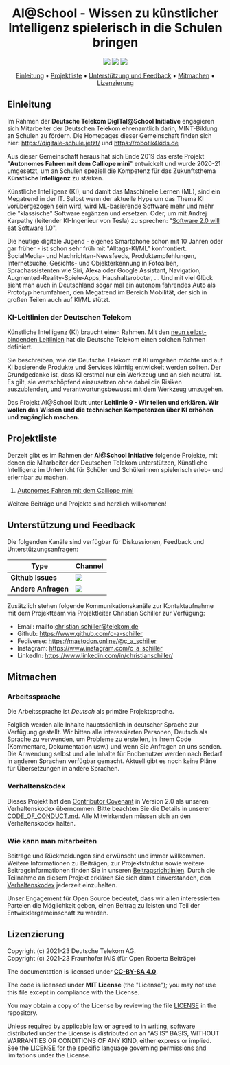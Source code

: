 <h1 align="center">
    AI@School - Wissen zu künstlicher Intelligenz spielerisch in die Schulen bringen
</h1>

<p align="center">
    <a href="https://github.com/telekom/ki-in-schulen/commits/" title="Last Commit"><img src="https://img.shields.io/github/last-commit/telekom/ki-in-schulen?style=flat"></a>
    <a href="https://github.com/telekom/ki-in-schulen/issues" title="Open Issues"><img src="https://img.shields.io/github/issues/telekom/ki-in-schulen?style=flat"></a>
    <a href="https://github.com/telekom/ki-in-schulen/blob/master/LICENSE" title="License"><img src="https://img.shields.io/badge/License-MIT-green.svg?style=flat"></a>
</p>

<p align="center">
  <a href="#einleitung">Einleitung</a> •
  <a href="#projektliste">Projektliste</a> •
  <a href="#unterstützung-und-feedback">Unterstützung und Feedback</a> •
  <a href="#mitmachen">Mitmachen</a> •
    <a href="#lizenzierung">Lizenzierung</a>
</p>

## Einleitung

Im Rahmen der __Deutsche Telekom DigITal@School Initiative__ engagieren sich Mitarbeiter der Deutschen Telekom ehrenamtlich darin, MINT-Bildung an Schulen zu fördern. Die Homepages dieser Gemeinschaft finden sich hier: https://digitale-schule.jetzt/ und https://robotik4kids.de

Aus dieser Gemeinschaft heraus hat sich Ende 2019 das erste Projekt "__Autonomes Fahren mit dem Calliope mini__" entwickelt und wurde 2020-21 umgesetzt, um an Schulen speziell die Kompetenz für das Zukunftsthema __Künstliche Intelligenz__ zu stärken.

Künstliche Intelligenz (KI), und damit das Maschinelle Lernen (ML), sind ein Megatrend in der IT. Selbst wenn der aktuelle Hype um das Thema KI vorübergezogen sein wird, wird ML-basierende Software mehr und mehr die "klassische" Software ergänzen und ersetzen. Oder, um mit Andrej Karpathy (leitender KI-Ingenieur von Tesla) zu sprechen: "[Software 2.0 will eat Software 1.0](https://karpathy.medium.com/software-2-0-a64152b37c35)".

Die heutige digitale Jugend - eigenes Smartphone schon mit 10 Jahren oder gar früher - ist schon sehr früh mit "Alltags-KI/ML" konfrontiert. SocialMedia- und Nachrichten-Newsfeeds, Produktempfehlungen, Internetsuche, Gesichts- und Objekterkennung in Fotoalben, Sprachassistenten wie Siri, Alexa oder Google Assistant, Navigation, Augmented-Reality-Spiele-Apps, Haushaltsroboter, ... Und mit viel Glück sieht man auch in Deutschland sogar mal ein autonom fahrendes Auto als Prototyp herumfahren, den Megatrend im Bereich Mobilität, der sich in großen Teilen auch auf KI/ML stützt.

### KI-Leitlinien der Deutschen Telekom

Künstliche Intelligenz (KI) braucht einen Rahmen. Mit den [neun selbst-bindenden Leitlinien](https://www.telekom.com/de/konzern/digitale-verantwortung/details/ki-leitlinien-der-telekom-523904) hat die Deutsche Telekom einen solchen Rahmen definiert.

Sie beschreiben, wie die Deutsche Telekom mit KI umgehen möchte und auf KI basierende Produkte und Services künftig entwickelt werden sollten. Der Grundgedanke ist, dass KI erstmal nur ein Werkzeug und an sich neutral ist. Es gilt, sie wertschöpfend einzusetzen ohne dabei die Risiken auszublenden, und verantwortungsbewusst mit dem Werkzeug umzugehen.

Das Projekt AI@School läuft unter __Leitlinie 9 - Wir teilen und erklären. Wir wollen das Wissen und die technischen Kompetenzen über KI erhöhen und zugänglich machen.__

## Projektliste

Derzeit gibt es im Rahmen der __AI@School Initiative__ folgende Projekte, mit denen die Mitarbeiter der Deutschen Telekom unterstützen, Künstliche Intelligenz im Unterricht für Schüler und Schülerinnen spielerisch erleb- und erlernbar zu machen.

1. [Autonomes Fahren mit dem Calliope mini](./Calliope-Rennspiel/)

Weitere Beiträge und Projekte sind herzlich willkommen!

## Unterstützung und Feedback

Die folgenden Kanäle sind verfügbar für Diskussionen, Feedback und Unterstützungsanfragen:

| Type                     | Channel                                                |
| ------------------------ | ------------------------------------------------------ |
| **Github Issues**   | <a href="https://github.com/telekom/ki-in-schulen/issues/new/choose" title="General Discussion"><img src="https://img.shields.io/github/issues/telekom/ki-in-schulen?style=flat-square"></a> </a>   |
| **Andere Anfragen**    | <a href="mailto:opensource@telekom.de" title="Email Open Source Team"><img src="https://img.shields.io/badge/email-Open%20Source%20Team-green?logo=mail.ru&style=flat-square&logoColor=white"></a>   |

Zusätzlich stehen folgende Kommunikationskanäle zur Kontaktaufnahme mit dem Projektteam via Projektleiter Christian Schiller zur Verfügung:

* Email: mailto:christian.schiller@telekom.de
* Github: https://www.github.com/c-a-schiller
* Fediverse: https://mastodon.online/@c_a_schiller
* Instagram: https://www.instagram.com/c_a_schiller
* LinkedIn: https://www.linkedin.com/in/christianschiller/

## Mitmachen

### Arbeitssprache

Die Arbeitssprache ist _Deutsch_ als primäre Projektsprache.  

Folglich werden alle Inhalte hauptsächlich in deutscher Sprache zur Verfügung gestellt. Wir bitten alle interessierten Personen, Deutsch als Sprache zu verwenden, um Probleme zu erstellen, in ihrem Code (Kommentare, Dokumentation usw.) und wenn Sie Anfragen an uns senden. Die Anwendung selbst und alle Inhalte für Endbenutzer werden nach Bedarf in anderen Sprachen verfügbar gemacht. Aktuell gibt es noch keine Pläne für Übersetzungen in andere Sprachen.

### Verhaltenskodex

Dieses Projekt hat den [Contributor Covenant](https://www.contributor-covenant.org/) in Version 2.0 als unseren Verhaltenskodex übernommen. Bitte beachten Sie die Details in unserer [CODE_OF_CONDUCT.md](CODE_OF_CONDUCT.md). Alle Mitwirkenden müssen sich an den Verhaltenskodex halten.

### Wie kann man mitarbeiten

Beiträge und Rückmeldungen sind erwünscht und immer willkommen. Weitere Informationen zu Beiträgen, zur Projektstruktur sowie weitere Beitragsinformationen finden Sie in unseren [Beitragsrichtlinien](./CONTRIBUTING.md). Durch die Teilnahme an diesem Projekt erklären Sie sich damit einverstanden, den [Verhaltenskodex](./CODE_OF_CONDUCT.md) jederzeit einzuhalten.

Unser Engagement für Open Source bedeutet, dass wir allen interessierten Parteien die Möglichkeit geben, einen Beitrag zu leisten und Teil der Entwicklergemeinschaft zu werden.

## Lizenzierung

Copyright (c) 2021-23 Deutsche Telekom AG.  
Copyright (c) 2021-23 Fraunhofer IAIS (für Open Roberta Beiträge)

The documentation is licensed under __[CC-BY-SA 4.0](https://creativecommons.org/licenses/by-sa/4.0/legalcode.de)__.

The code is licensed under **MIT License** (the "License"); you may not use this file except in compliance with the License.

You may obtain a copy of the License by reviewing the file [LICENSE](./LICENSE) in the repository.

Unless required by applicable law or agreed to in writing, software distributed under the License is distributed on an "AS IS" BASIS, WITHOUT WARRANTIES OR CONDITIONS OF ANY KIND, either express or implied. See the [LICENSE](./LICENSE) for the specific language governing permissions and limitations under the License.
